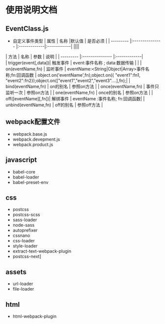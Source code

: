 # 使用说明文档

## EventClass.js
* 自定义事件类型
| 属性          | 名称         |默认值      |  是否必须 | 
| ---------       |:--------------- |:-------------|:------------|
||||

| 方法                 | 名称                  |   参数      |              说明  |
| ---------            |:---------------       |:-------------|              
| trigger(event[,data])| 触发事件               | event:<String>事件名称 ; data:<any>数据传输 |  |
| on(eventName,fn)     | 监听事件               |  eventName:<String|Object|Array>事件名称;fn:回调函数 | object.on('eventName',fn);object.on({ "event1":fn1, "event2":fn2});object.on(["event1","event2","event3"....],fn);|
| bind(eventName,fn)   | on的别名               |  参照on方法  | 
| once(eventName,fn)   | 事件只监听一次          |  参照on方法  |
| one(eventName,fn)    | once的别名             |  参照on方法  | 
| off([eventName][,fn])| 解绑事件              | eventName :<String>事件名称; fn:回调函数| 
| unbind(eventName,fn) | off的别名               |  参照off方法  | 

## webpack配置文件
* webpack.base.js
* webpack.devepment.js
* webpack.product.js

## javascript
* babel-core
* babel-loader
* babel-preset-env

## css
* postcss
* postcss-scss
* sass-loader
* node-sass
* autoprefixer
* cssnano
* css-loader
* style-loader
* extract-text-webpack-plugin
* postcss-next]

## assets
* url-loader
* file-loader

## html
* html-webpack-plugin

